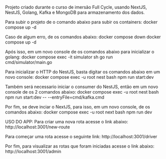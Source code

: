 Projeto criado durante o curso de imersão Full Cycle, usando NextJS, NestJS, Golang, Kafka e MongoDB para armazenamento dos dados.

Para subir o projeto de o comando abaixo para subir os containers:
docker compose up -d

Caso de algum erro, de os comandos abaixo:
docker compose down
docker compose up -d

Após isso, em um novo console de os comandos abaixo para inicializar o golang:
docker compose exec -it simulator sh
go run cmd/simulator/main.go

Para inicializar o HTTP do NestJS, basta digitar os comandos abaixo em um novo console:
docker compose exec -u root nest bash
npm run start:dev

Também será necessario iniciar o consumer do NestJS, então em um novo console de os 2 comandos abaixo:
docker compose exec -u root nest bash
npm run start:dev -- --entryFile=cmd/kafka.cmd 

Por fim, se deve inciar o NextJS, para isso, em um novo console, de os comandos abaixo:
docker compose exec -u root next bash
npm run dev


USO DO APP:
Para criar uma nova rota acesse o link abaixo:
http://localhost:3001/new-route

Para começar uma rota acesse o seguinte link:
http://localhost:3001/driver

Por fim, para visualizar as rotas que foram iniciadas acesse o link abaixo:
http://localhost:3001/admin
